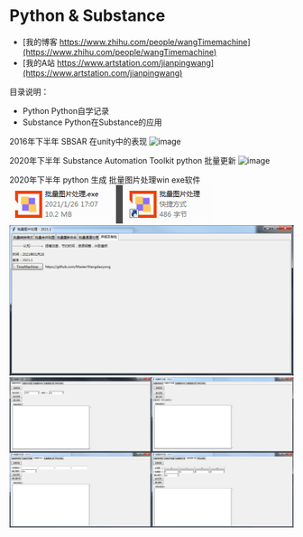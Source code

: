 ﻿# Python & Substance
 
- [我的博客 https://www.zhihu.com/people/wangTimemachine](https://www.zhihu.com/people/wangTimemachine)
- [我的A站 https://www.artstation.com/jianpingwang](https://www.artstation.com/jianpingwang)

目录说明：
- Python Python自学记录
- Substance Python在Substance的应用

2016年下半年 SBSAR 在unity中的表现
![image](https://github.com/MasterWangdaoyong/Python-Substance/blob/master/Substance/GifShow/test_sbsar_20170501.gif)

2020年下半年 Substance Automation Toolkit  python 批量更新
![image](https://github.com/MasterWangdaoyong/Python-Substance/blob/master/Substance/GifShow/test_SubstanceAutomationToolkitZ_updata_20201010.gif)

2020年下半年 python 生成 批量图片处理win exe软件
![image](https://github.com/MasterWangdaoyong/Python-Substance/blob/master/Python/Show/%E6%89%B9%E9%87%8F%E5%9B%BE%E7%89%87%E5%A4%84%E7%90%86%EF%BC%8DShow00.png)
![image](https://github.com/MasterWangdaoyong/Python-Substance/blob/master/Python/Show/%E6%89%B9%E9%87%8F%E5%9B%BE%E7%89%87%E5%A4%84%E7%90%86%EF%BC%8DShow01.png)
![image](https://github.com/MasterWangdaoyong/Python-Substance/blob/master/Python/Show/%E6%89%B9%E9%87%8F%E5%9B%BE%E7%89%87%E5%A4%84%E7%90%86%EF%BC%8DShow02.png)
